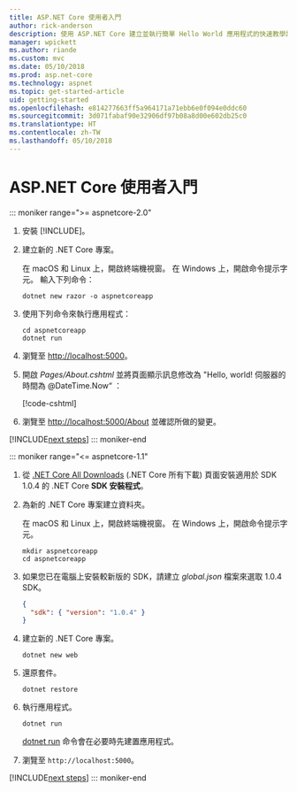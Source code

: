 ```yaml
---
title: ASP.NET Core 使用者入門
author: rick-anderson
description: 使用 ASP.NET Core 建立並執行簡單 Hello World 應用程式的快速教學課程。
manager: wpickett
ms.author: riande
ms.custom: mvc
ms.date: 05/10/2018
ms.prod: asp.net-core
ms.technology: aspnet
ms.topic: get-started-article
uid: getting-started
ms.openlocfilehash: e814277663ff5a964171a71ebb6e0f094e0ddc60
ms.sourcegitcommit: 3d071fabaf90e32906df97b08a8d00e602db25c0
ms.translationtype: HT
ms.contentlocale: zh-TW
ms.lasthandoff: 05/10/2018
---
```

# <a name="get-started-with-aspnet-core"></a>ASP.NET Core 使用者入門

::: moniker range=">= aspnetcore-2.0"

1. 安裝 [!INCLUDE[](~/includes/net-core-sdk-download-link.md)]。

2. 建立新的 .NET Core 專案。

   在 macOS 和 Linux 上，開啟終端機視窗。 在 Windows 上，開啟命令提示字元。 輸入下列命令：

    ```terminal
    dotnet new razor -o aspnetcoreapp
    ```

3. 使用下列命令來執行應用程式：

    ```terminal
    cd aspnetcoreapp
    dotnet run
    ```

4. 瀏覽至 [http://localhost:5000](http://localhost:5000)。

5. 開啟 *Pages/About.cshtml* 並將頁面顯示訊息修改為 "Hello, world! 伺服器的時間為 @DateTime.Now“ ：

    [!code-cshtml[](getting-started/sample/getting-started/about.cshtml?highlight=9&range=1-9)]

6. 瀏覽至 [http://localhost:5000/About](http://localhost:5000/About) 並確認所做的變更。

[!INCLUDE[next steps](~/includes/getting-started/next-steps.md)]
::: moniker-end

::: moniker range="<= aspnetcore-1.1"

1. 從 [.NET Core All Downloads](https://www.microsoft.com/net/download/all) (.NET Core 所有下載) 頁面安裝適用於 SDK 1.0.4 的 .NET Core **SDK 安裝程式**。

2. 為新的 .NET Core 專案建立資料夾。

   在 macOS 和 Linux 上，開啟終端機視窗。 在 Windows 上，開啟命令提示字元。

   ```terminal
   mkdir aspnetcoreapp
   cd aspnetcoreapp
   ```

3. 如果您已在電腦上安裝較新版的 SDK，請建立 *global.json* 檔案來選取 1.0.4 SDK。

   ```json
   {
     "sdk": { "version": "1.0.4" }
   }
   ```

4. 建立新的 .NET Core 專案。

   ```terminal
   dotnet new web
   ```

5. 還原套件。

    ```terminal
    dotnet restore
    ```

6. 執行應用程式。

   ```terminal
   dotnet run
   ```

   [dotnet run](/dotnet/core/tools/dotnet-run) 命令會在必要時先建置應用程式。

7. 瀏覽至 `http://localhost:5000`。

[!INCLUDE[next steps](~/includes/getting-started/next-steps.md)]
::: moniker-end